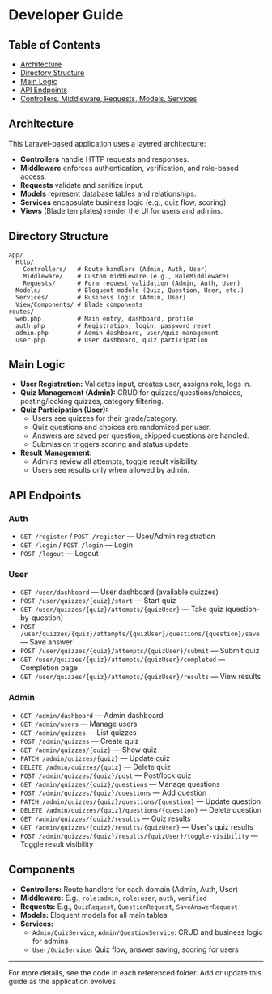 # Developer Guide

## Table of Contents

-   [Architecture](#architecture)
-   [Directory Structure](#directory-structure)
-   [Main Logic](#main-logic)
-   [API Endpoints](#api-endpoints)
-   [Controllers, Middleware, Requests, Models, Services](#components)

## Architecture

This Laravel-based application uses a layered architecture:

-   **Controllers** handle HTTP requests and responses.
-   **Middleware** enforces authentication, verification, and role-based access.
-   **Requests** validate and sanitize input.
-   **Models** represent database tables and relationships.
-   **Services** encapsulate business logic (e.g., quiz flow, scoring).
-   **Views** (Blade templates) render the UI for users and admins.

## Directory Structure

```
app/
  Http/
    Controllers/   # Route handlers (Admin, Auth, User)
    Middleware/    # Custom middleware (e.g., RoleMiddleware)
    Requests/      # Form request validation (Admin, Auth, User)
  Models/          # Eloquent models (Quiz, Question, User, etc.)
  Services/        # Business logic (Admin, User)
  View/Components/ # Blade components
routes/
  web.php          # Main entry, dashboard, profile
  auth.php         # Registration, login, password reset
  admin.php        # Admin dashboard, user/quiz management
  user.php         # User dashboard, quiz participation
```

## Main Logic

-   **User Registration:** Validates input, creates user, assigns role, logs in.
-   **Quiz Management (Admin):** CRUD for quizzes/questions/choices, posting/locking quizzes, category filtering.
-   **Quiz Participation (User):**
    -   Users see quizzes for their grade/category.
    -   Quiz questions and choices are randomized per user.
    -   Answers are saved per question; skipped questions are handled.
    -   Submission triggers scoring and status update.
-   **Result Management:**
    -   Admins review all attempts, toggle result visibility.
    -   Users see results only when allowed by admin.

## API Endpoints

### Auth

-   `GET /register` / `POST /register` — User/Admin registration
-   `GET /login` / `POST /login` — Login
-   `POST /logout` — Logout

### User

-   `GET /user/dashboard` — User dashboard (available quizzes)
-   `POST /user/quizzes/{quiz}/start` — Start quiz
-   `GET /user/quizzes/{quiz}/attempts/{quizUser}` — Take quiz (question-by-question)
-   `POST /user/quizzes/{quiz}/attempts/{quizUser}/questions/{question}/save` — Save answer
-   `POST /user/quizzes/{quiz}/attempts/{quizUser}/submit` — Submit quiz
-   `GET /user/quizzes/{quiz}/attempts/{quizUser}/completed` — Completion page
-   `GET /user/quizzes/{quiz}/attempts/{quizUser}/results` — View results

### Admin

-   `GET /admin/dashboard` — Admin dashboard
-   `GET /admin/users` — Manage users
-   `GET /admin/quizzes` — List quizzes
-   `POST /admin/quizzes` — Create quiz
-   `GET /admin/quizzes/{quiz}` — Show quiz
-   `PATCH /admin/quizzes/{quiz}` — Update quiz
-   `DELETE /admin/quizzes/{quiz}` — Delete quiz
-   `POST /admin/quizzes/{quiz}/post` — Post/lock quiz
-   `GET /admin/quizzes/{quiz}/questions` — Manage questions
-   `POST /admin/quizzes/{quiz}/questions` — Add question
-   `PATCH /admin/quizzes/{quiz}/questions/{question}` — Update question
-   `DELETE /admin/quizzes/{quiz}/questions/{question}` — Delete question
-   `GET /admin/quizzes/{quiz}/results` — Quiz results
-   `GET /admin/quizzes/{quiz}/results/{quizUser}` — User's quiz results
-   `POST /admin/quizzes/{quiz}/results/{quizUser}/toggle-visibility` — Toggle result visibility

## Components

-   **Controllers:** Route handlers for each domain (Admin, Auth, User)
-   **Middleware:** E.g., `role:admin`, `role:user`, `auth`, `verified`
-   **Requests:** E.g., `QuizRequest`, `QuestionRequest`, `SaveAnswerRequest`
-   **Models:** Eloquent models for all main tables
-   **Services:**
    -   `Admin/QuizService`, `Admin/QuestionService`: CRUD and business logic for admins
    -   `User/QuizService`: Quiz flow, answer saving, scoring for users

---

For more details, see the code in each referenced folder. Add or update this guide as the application evolves.
